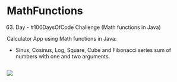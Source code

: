 # MathFunctions
63. Day - #100DaysOfCode Challenge (Math functions in Java)

Calculator App using Math functions in Java:
* Sinus, Cosinus, Log, Square, Cube and Fibonacci series sum of numbers with one and two arguments.

##
![](https://media.tenor.com/cJTSvduh3UwAAAAi/superhirn-mathematics.gif)

